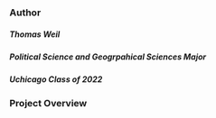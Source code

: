 ### Author
##### Thomas Weil
##### Political Science and Geogrpahical Sciences Major
##### Uchicago Class of 2022










### Project Overview


